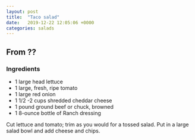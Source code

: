 ```yaml
---
layout: post
title:  "Taco salad"
date:   2019-12-22 12:05:06 +0000
categories: salads
---
```


## From ??
### Ingredients
* 1 large head lettuce
* 1 large, fresh, ripe tomato
* 1 large red onion
* 1 1/2 -2 cups shredded cheddar cheese
* 1 pound ground beef or chuck, browned
* 1 8-ounce bottle of Ranch dressing


Cut lettuce and tomato; trim as you would for a tossed salad. Put in a large salad bowl and add cheese and chips.
